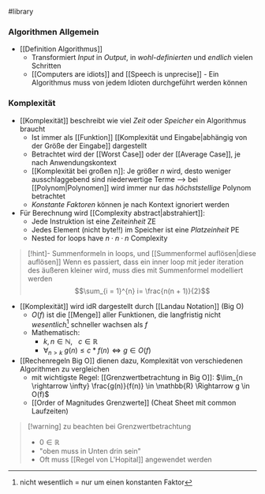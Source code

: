 #library 
### Algorithmen Allgemein
- [[Definition Algorithmus]]
	- Transformiert *Input* in *Output*, in *wohl-definierten* und _endlich_ vielen Schritten
	- [[Computers are idiots]] and [[Speech is unprecise]] - Ein Algorithmus muss von jedem Idioten durchgeführt werden können

### Komplexität
- [[Komplexität]] beschreibt wie viel _Zeit_ oder _Speicher_ ein Algorithmus braucht
	- Ist immer als [[Funktion]] [[Komplexität und Eingabe|abhängig von der Größe der Eingabe]] dargestellt
	- Betrachtet wird der [[Worst Case]] oder der [[Average Case]], je nach Anwendungskontext
	- [[Komplexität bei großen n]]: Je größer $n$ wird, desto weniger ausschlaggebend sind niederwertige Terme
		--> bei [[Polynom|Polynomen]] wird immer nur das _höchststellige_ Polynom betrachtet
	- _Konstante Faktoren_ können je nach Kontext ignoriert werden
- Für Berechnung wird [[Complexity abstract|abstrahiert]]:
	- Jede Instruktion ist eine _Zeiteinheit_ ZE
	- Jedes Element (nicht byte!!) im Speicher ist eine _Platzeinheit_ PE
	- Nested for loops have $n \cdot n \cdot n$ Complexity

> [!hint]- Summenformeln in loops, und [[Summenformel auflösen|diese auflösen]]
> Wenn es passiert, dass ein inner loop mit jeder iteration des äußeren kleiner wird, muss dies mit Summenformel modelliert werden
> $$\sum_{i = 1}^{n} i= \frac{n(n + 1)}{2}$$


- [[Komplexität]] wird idR dargestellt durch [[Landau Notation]] (Big O)
	- $O(f)$ ist die [[Menge]] aller Funktionen, die langfristig nicht _wesentlich_[^1] schneller wachsen als $f$ 
	- Mathematisch: 
		- $k, n \in \mathbb{N}, \ \ \ c \in \mathbb{R}$ 
		- $\forall_{n \gt k}\ g(n) \leq c * f(n) \Longleftrightarrow g \in O(f)$ 
- [[Rechenregeln Big O]] dienen dazu, Komplexität von verschiedenen Algorithmen zu vergleichen
	- mit wichtigste Regel: [[Grenzwertbetrachtung in Big O]]: $\lim_{n \rightarrow \infty} \frac{g(n)}{f(n)} \in \mathbb{R} \Rightarrow g \in O(f)$
	- [[Order of Magnitudes Grenzwerte]] (Cheat Sheet mit common Laufzeiten)

> [!warning] zu beachten bei Grenzwertbetrachtung 
> - $0 \in \mathbb{R}$ 
> - "oben muss in Unten drin sein"
> - Oft muss [[Regel von L'Hopital]] angewendet werden


[^1]: nicht wesentlich = nur um einen konstanten Faktor